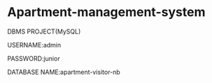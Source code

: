 # Apartment-management-system

DBMS PROJECT(MySQL)

USERNAME:admin

PASSWORD:junior

DATABASE NAME:apartment-visitor-nb

